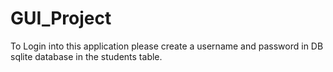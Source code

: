 # GUI_Project
To Login into this application please create a username and password in DB sqlite database in the students table.
